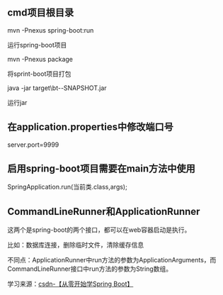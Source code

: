 ## cmd项目根目录
mvn -Pnexus spring-boot:run<br>

运行spring-boot项目<br>

mvn -Pnexus package<br>

将sprint-boot项目打包<br>

java -jar target\bt--SNAPSHOT.jar<br>

运行jar<br>

## 在application.properties中修改端口号
server.port=9999<br>

## 启用spring-boot项目需要在main方法中使用

SpringApplication.run(当前类.class,args);<br>

## CommandLineRunner和ApplicationRunner
这两个是spring-boot的两个接口，都可以在web容器启动是执行。<br>

比如：数据库连接，删除临时文件，清除缓存信息<br>

不同点：ApplicationRunner中run方法的参数为ApplicationArguments，而CommandLineRunner接口中run方法的参数为String数组。<br>

学习来源：[csdn-【从零开始学Spring Boot】](https://blog.csdn.net/gebitan505/article/details/55047819)
<br>

